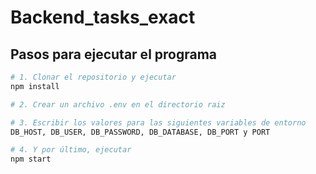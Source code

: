 # Backend_tasks_exact
## Pasos para ejecutar el programa
``` bash
# 1. Clonar el repositorio y ejecutar
npm install

# 2. Crear un archivo .env en el directorio raiz

# 3. Escribir los valores para las siguientes variables de entorno
DB_HOST, DB_USER, DB_PASSWORD, DB_DATABASE, DB_PORT y PORT

# 4. Y por último, ejecutar
npm start
```

